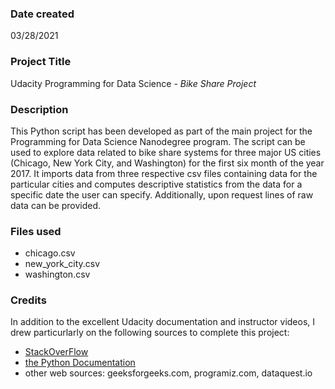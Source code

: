 ### Date created
03/28/2021

### Project Title
Udacity Programming for Data Science - *Bike Share Project*

### Description
This Python script has been developed as part of the main project for the Programming for Data Science Nanodegree program. The script can be used to explore data related to bike share systems for three major US cities (Chicago, New York City, and Washington) for the first six month of the year 2017. It imports data from three respective csv files containing data for the particular cities and computes descriptive statistics from the data for a specific date the user can specify. Additionally, upon request lines of raw data can be provided.

### Files used
* chicago.csv  
* new_york_city.csv  
* washington.csv

### Credits
In addition to the excellent Udacity documentation and instructor videos, I drew particurlarly on the following sources to complete this project:  
- [StackOverFlow](https://stackoverflow.com/)  
- [the Python Documentation](https://docs.python.org/3/)  
- other web sources: geeksforgeeks.com, programiz.com, dataquest.io

